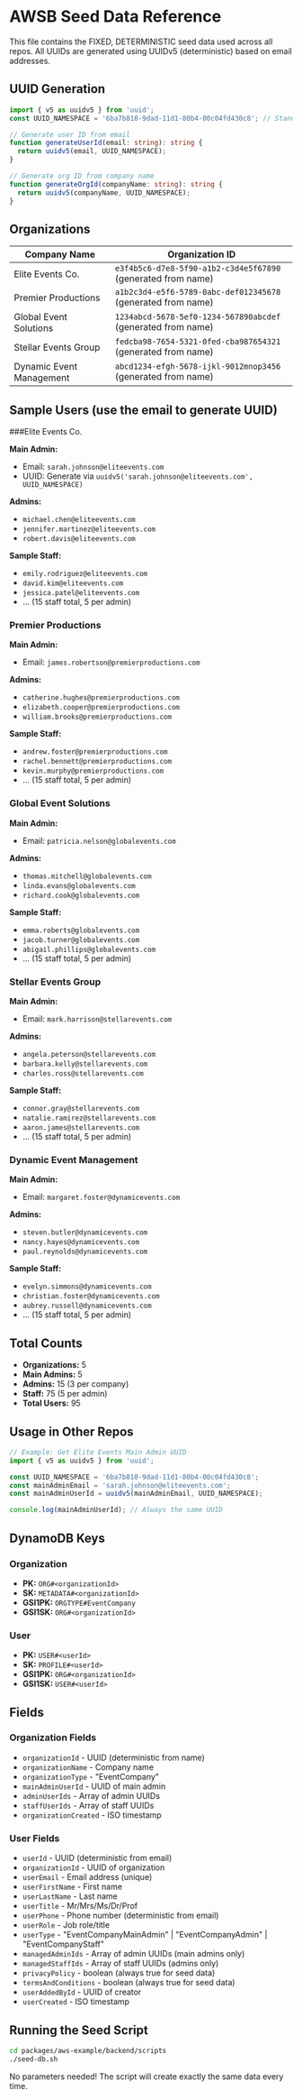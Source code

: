 # AWSB Seed Data Reference

This file contains the FIXED, DETERMINISTIC seed data used across all repos.
All UUIDs are generated using UUIDv5 (deterministic) based on email addresses.

## UUID Generation

```typescript
import { v5 as uuidv5 } from 'uuid';
const UUID_NAMESPACE = '6ba7b810-9dad-11d1-80b4-00c04fd430c8'; // Standard DNS namespace

// Generate user ID from email
function generateUserId(email: string): string {
  return uuidv5(email, UUID_NAMESPACE);
}

// Generate org ID from company name
function generateOrgId(companyName: string): string {
  return uuidv5(companyName, UUID_NAMESPACE);
}
```

## Organizations

| Company Name | Organization ID |
|---|---|
| Elite Events Co. | `e3f4b5c6-d7e8-5f90-a1b2-c3d4e5f67890` (generated from name) |
| Premier Productions | `a1b2c3d4-e5f6-5789-0abc-def012345678` (generated from name) |
| Global Event Solutions | `1234abcd-5678-5ef0-1234-567890abcdef` (generated from name) |
| Stellar Events Group | `fedcba98-7654-5321-0fed-cba987654321` (generated from name) |
| Dynamic Event Management | `abcd1234-efgh-5678-ijkl-9012mnop3456` (generated from name) |

## Sample Users (use the email to generate UUID)

###Elite Events Co.

**Main Admin:**
- Email: `sarah.johnson@eliteevents.com`
- UUID: Generate via `uuidv5('sarah.johnson@eliteevents.com', UUID_NAMESPACE)`

**Admins:**
- `michael.chen@eliteevents.com`
- `jennifer.martinez@eliteevents.com`
- `robert.davis@eliteevents.com`

**Sample Staff:**
- `emily.rodriguez@eliteevents.com`
- `david.kim@eliteevents.com`
- `jessica.patel@eliteevents.com`
- ... (15 staff total, 5 per admin)

### Premier Productions

**Main Admin:**
- Email: `james.robertson@premierproductions.com`

**Admins:**
- `catherine.hughes@premierproductions.com`
- `elizabeth.cooper@premierproductions.com`
- `william.brooks@premierproductions.com`

**Sample Staff:**
- `andrew.foster@premierproductions.com`
- `rachel.bennett@premierproductions.com`
- `kevin.murphy@premierproductions.com`
- ... (15 staff total, 5 per admin)

### Global Event Solutions

**Main Admin:**
- Email: `patricia.nelson@globalevents.com`

**Admins:**
- `thomas.mitchell@globalevents.com`
- `linda.evans@globalevents.com`
- `richard.cook@globalevents.com`

**Sample Staff:**
- `emma.roberts@globalevents.com`
- `jacob.turner@globalevents.com`
- `abigail.phillips@globalevents.com`
- ... (15 staff total, 5 per admin)

### Stellar Events Group

**Main Admin:**
- Email: `mark.harrison@stellarevents.com`

**Admins:**
- `angela.peterson@stellarevents.com`
- `barbara.kelly@stellarevents.com`
- `charles.ross@stellarevents.com`

**Sample Staff:**
- `connor.gray@stellarevents.com`
- `natalie.ramirez@stellarevents.com`
- `aaron.james@stellarevents.com`
- ... (15 staff total, 5 per admin)

### Dynamic Event Management

**Main Admin:**
- Email: `margaret.foster@dynamicevents.com`

**Admins:**
- `steven.butler@dynamicevents.com`
- `nancy.hayes@dynamicevents.com`
- `paul.reynolds@dynamicevents.com`

**Sample Staff:**
- `evelyn.simmons@dynamicevents.com`
- `christian.foster@dynamicevents.com`
- `aubrey.russell@dynamicevents.com`
- ... (15 staff total, 5 per admin)

## Total Counts

- **Organizations:** 5
- **Main Admins:** 5
- **Admins:** 15 (3 per company)
- **Staff:** 75 (5 per admin)
- **Total Users:** 95

## Usage in Other Repos

```typescript
// Example: Get Elite Events Main Admin UUID
import { v5 as uuidv5 } from 'uuid';

const UUID_NAMESPACE = '6ba7b810-9dad-11d1-80b4-00c04fd430c8';
const mainAdminEmail = 'sarah.johnson@eliteevents.com';
const mainAdminUserId = uuidv5(mainAdminEmail, UUID_NAMESPACE);

console.log(mainAdminUserId); // Always the same UUID
```

## DynamoDB Keys

### Organization
- **PK:** `ORG#<organizationId>`
- **SK:** `METADATA#<organizationId>`
- **GSI1PK:** `ORGTYPE#EventCompany`
- **GSI1SK:** `ORG#<organizationId>`

### User
- **PK:** `USER#<userId>`
- **SK:** `PROFILE#<userId>`
- **GSI1PK:** `ORG#<organizationId>`
- **GSI1SK:** `USER#<userId>`

## Fields

### Organization Fields
- `organizationId` - UUID (deterministic from name)
- `organizationName` - Company name
- `organizationType` - "EventCompany"
- `mainAdminUserId` - UUID of main admin
- `adminUserIds` - Array of admin UUIDs
- `staffUserIds` - Array of staff UUIDs
- `organizationCreated` - ISO timestamp

### User Fields
- `userId` - UUID (deterministic from email)
- `organizationId` - UUID of organization
- `userEmail` - Email address (unique)
- `userFirstName` - First name
- `userLastName` - Last name
- `userTitle` - Mr/Mrs/Ms/Dr/Prof
- `userPhone` - Phone number (deterministic from email)
- `userRole` - Job role/title
- `userType` - "EventCompanyMainAdmin" | "EventCompanyAdmin" | "EventCompanyStaff"
- `managedAdminIds` - Array of admin UUIDs (main admins only)
- `managedStaffIds` - Array of staff UUIDs (admins only)
- `privacyPolicy` - boolean (always true for seed data)
- `termsAndConditions` - boolean (always true for seed data)
- `userAddedById` - UUID of creator
- `userCreated` - ISO timestamp

## Running the Seed Script

```bash
cd packages/aws-example/backend/scripts
./seed-db.sh
```

No parameters needed! The script will create exactly the same data every time.
